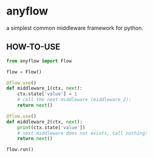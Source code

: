 # anyflow

a simplest common middleware framework for python.

## HOW-TO-USE

``` py
from anyflow import Flow

flow = Flow()

@flow.use()
def middleware_1(ctx, next):
    ctx.state['value'] = 1
    # call the next middleware (middleware_2):
    return next()

@flow.use()
def middleware_2(ctx, next):
    print(ctx.state['value'])
    # next middleware does not exists, call nothing:
    return next()

flow.run()
```

